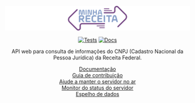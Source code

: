<div align="center">

![Minha Receita](docs/minha-receita.svg)

[![Tests](https://img.shields.io/github/actions/workflow/status/cuducos/minha-receita/tests.yaml?branch=main&label=tests)](https://github.com/cuducos/minha-receita/actions/workflows/tests.yaml) [![Docs](https://img.shields.io/netlify/259319f9-af84-41a0-b481-f7226a7a823e?label=docs)](https://docs.minhareceita.org)

API web para consulta de informações do CNPJ (Cadastro Nacional da Pessoa Jurídica) da Receita Federal.

[Documentação](https://docs.minhareceita.org)<br>
[Guia de contribuição](CONTRIBUTING.md)<br>
[Ajude a manter o servidor no ar](https://github.com/sponsors/cuducos)<br>
[Monitor do status do servidor](https://stats.uptimerobot.com/tqpD6AQZqI)<br>
[Espelho de dados](https://mirror.minhareceita.org)

</div>
